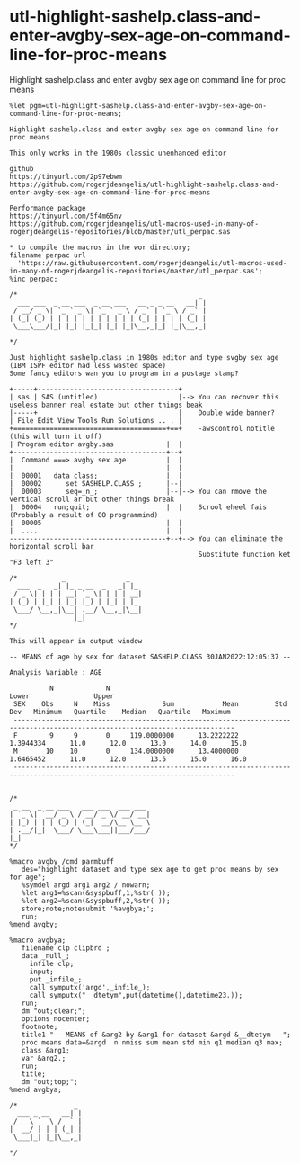 # utl-highlight-sashelp.class-and-enter-avgby-sex-age-on-command-line-for-proc-means
Highlight sashelp.class and enter avgby sex age on command line for proc means 

    %let pgm=utl-highlight-sashelp.class-and-enter-avgby-sex-age-on-command-line-for-proc-means;

    Highlight sashelp.class and enter avgby sex age on command line for proc means

    This only works in the 1980s classic unenhanced editor

    github
    https://tinyurl.com/2p97ebwm
    https://github.com/rogerjdeangelis/utl-highlight-sashelp.class-and-enter-avgby-sex-age-on-command-line-for-proc-means

    Performance package
    https://tinyurl.com/5f4m65nv
    https://github.com/rogerjdeangelis/utl-macros-used-in-many-of-rogerjdeangelis-repositories/blob/master/utl_perpac.sas

    * to compile the macros in the wor directory;
    filename perpac url
      'https://raw.githubusercontent.com/rogerjdeangelis/utl-macros-used-in-many-of-rogerjdeangelis-repositories/master/utl_perpac.sas';
    %inc perpac;

    /*                                             _
      ___ ___  _ __ ___  _ __ ___   __ _ _ __   __| |
     / __/ _ \| `_ ` _ \| `_ ` _ \ / _` | `_ \ / _` |
    | (_| (_) | | | | | | | | | | | (_| | | | | (_| |
     \___\___/|_| |_| |_|_| |_| |_|\__,_|_| |_|\__,_|

    */

    Just highlight sashelp.class in 1980s editor and type svgby sex age (IBM ISPF editor had less wasted space)
    Some fancy editors wan you to program in a postage stamp?

    +-----+-----------------------------------+
    | sas | SAS (untitled)                    |--> You can recover this useless banner real estate but other things beak
    |-----+                                   |    Double wide banner?
    | File Edit View Tools Run Solutions .. . |
    +======================================+==+    -awscontrol notitle (this will turn it off)
    | Program editor avgby.sas             |  |
    +--------------------------------------+--+
    |  Command ===> avgby sex age          |  |
    |                                      |  |
    |  00001   data class;                 |  |
    |  00002      set SASHELP.CLASS ;      |--|
    |  00003      seq=_n_;                 |--|--> You can rmove the vertical scroll ar but other things break
    |  00004   run;quit;                   |  |    Scrool eheel fais (Probably a result of OO programmind)
    |  00005                               |  |
    |  ....                                |  |
    ---------------------------------------+--+--> You can eliminate the horizontal scroll bar
                                                   Substitute function ket "F3 left 3"

    /*           _               _
      ___  _   _| |_ _ __  _   _| |_
     / _ \| | | | __| `_ \| | | | __|
    | (_) | |_| | |_| |_) | |_| | |_
     \___/ \__,_|\__| .__/ \__,_|\__|
                    |_|
    */

    This will appear in output window

    -- MEANS of age by sex for dataset SASHELP.CLASS 30JAN2022:12:05:37 --

    Analysis Variable : AGE

              N             N                                                             Lower                Upper
     SEX    Obs     N    Miss             Sum            Mean         Std Dev   Minimum   Quartile    Median   Quartile   Maximum
     -----------------------------------------------------------------------------------------------------------------------------
     F        9     9       0     119.0000000      13.2222222       1.3944334      11.0      12.0      13.0      14.0      15.0
     M       10    10       0     134.0000000      13.4000000       1.6465452      11.0      12.0      13.5      15.0      16.0
     -----------------------------------------------------------------------------------------------------------------------------


    /*
     _ __  _ __ ___   ___ ___  ___ ___
    | `_ \| `__/ _ \ / __/ _ \/ __/ __|
    | |_) | | | (_) | (_|  __/\__ \__ \
    | .__/|_|  \___/ \___\___||___/___/
    |_|
    */

    %macro avgby /cmd parmbuff
       des="highlight dataset and type sex age to get proc means by sex for age";
       %symdel argd arg1 arg2 / nowarn;
       %let arg1=%scan(&syspbuff,1,%str( ));
       %let arg2=%scan(&syspbuff,2,%str( ));
       store;note;notesubmit '%avgbya;';
       run;
    %mend avgby;

    %macro avgbya;
       filename clp clipbrd ;
       data _null_;
         infile clp;
         input;
         put _infile_;
         call symputx('argd',_infile_);
         call symputx("__dtetym",put(datetime(),datetime23.));
       run;
       dm "out;clear;";
       options nocenter;
       footnote;
       title1 "-- MEANS of &arg2 by &arg1 for dataset &argd &__dtetym --";
       proc means data=&argd  n nmiss sum mean std min q1 median q3 max;
       class &arg1;
       var &arg2.;
       run;
       title;
       dm "out;top;";
    %mend avgbya;

    /*              _
      ___ _ __   __| |
     / _ \ `_ \ / _` |
    |  __/ | | | (_| |
     \___|_| |_|\__,_|

    */
